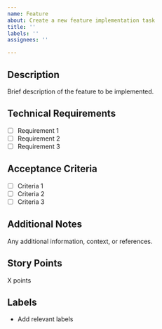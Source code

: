 ```yaml
---
name: Feature
about: Create a new feature implementation task
title: ''
labels: ''
assignees: ''

---
```


## Description

Brief description of the feature to be implemented.

## Technical Requirements

- [ ] Requirement 1
- [ ] Requirement 2
- [ ] Requirement 3

## Acceptance Criteria

- [ ] Criteria 1
- [ ] Criteria 2
- [ ] Criteria 3

## Additional Notes

Any additional information, context, or references.

## Story Points

X points

## Labels

- Add relevant labels

